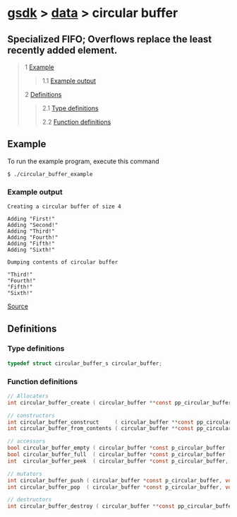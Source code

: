 # [gsdk](../../README.md) > [data](../data.md) > circular buffer

## Specialized FIFO; Overflows replace the least recently added element.

 > 1 [Example](#example)
 >
 >> 1.1 [Example output](#example-output)
 >
 > 2 [Definitions](#definitions)
 >
 >> 2.1 [Type definitions](#type-definitions)
 >>
 >> 2.2 [Function definitions](#function-definitions)

 ## Example
 To run the example program, execute this command
 ```
 $ ./circular_buffer_example
 ```
 ### Example output
 ```
Creating a circular buffer of size 4

Adding "First!"
Adding "Second!"
Adding "Third!"
Adding "Fourth!"
Adding "Fifth!"
Adding "Sixth!"

Dumping contents of circular buffer

"Third!"
"Fourth!"
"Fifth!"
"Sixth!"
 ```
 [Source](main.c)

 ## Definitions
 ### Type definitions
 ```c
 typedef struct circular_buffer_s circular_buffer;
 ```
 ### Function definitions
 ```c 
// Allocaters
int circular_buffer_create ( circular_buffer **const pp_circular_buffer );

// constructors
int circular_buffer_construct     ( circular_buffer **const pp_circular_buffer, size_t size );
int circular_buffer_from_contents ( circular_buffer **const pp_circular_buffer, void * const* const pp_contents, size_t size );

// accessors
bool circular_buffer_empty ( circular_buffer *const p_circular_buffer );
bool circular_buffer_full  ( circular_buffer *const p_circular_buffer );
int  circular_buffer_peek  ( circular_buffer *const p_circular_buffer, void **pp_data );

// mutators
int circular_buffer_push ( circular_buffer *const p_circular_buffer, void  *p_data );
int circular_buffer_pop  ( circular_buffer *const p_circular_buffer, void **pp_data );

// destructors
int circular_buffer_destroy ( circular_buffer **const pp_circular_buffer );
 ```
